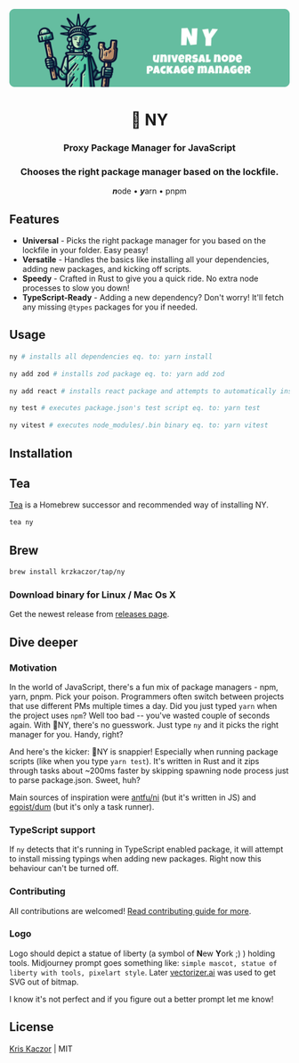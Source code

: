<p align="center">
  <img src="assets/hero.png">
  <h1 align="center">🗽 NY</h1>
  <h3 align="center">Proxy Package Manager for JavaScript</h3>
  <h3 align="center">Chooses the right package manager based on the lockfile.</h3>
  <p align="center"><i><strong>n</strong></i>ode • <i><strong>y</strong></i>arn • pnpm</p>
</p>

## Features

- <strong>Universal</strong> - Picks the right package manager for you based on the lockfile in your folder. Easy peasy!
- <strong>Versatile</strong> - Handles the basics like installing all your dependencies, adding new packages, and kicking off scripts.
- <strong>Speedy</strong> - Crafted in Rust to give you a quick ride. No extra node processes to slow you down!
- <strong>TypeScript-Ready</strong> - Adding a new dependency? Don't worry! It'll fetch any missing `@types` packages for you if needed.

## Usage

```sh
ny # installs all dependencies eq. to: yarn install
```

```sh
ny add zod # installs zod package eq. to: yarn add zod
```

```sh
ny add react # installs react package and attempts to automatically install missing typings (@types/react)
```

```sh
ny test # executes package.json's test script eq. to: yarn test
```

```sh
ny vitest # executes node_modules/.bin binary eq. to: yarn vitest
```

## Installation

## Tea

[Tea](http://tea.xyz/) is a Homebrew successor and recommended way of installing NY.

```sh
tea ny
```

## Brew

```sh
brew install krzkaczor/tap/ny
```

### Download binary for Linux / Mac Os X

Get the newest release from [releases page](https://github.com/krzkaczor/ny/releases).

## Dive deeper

### Motivation

In the world of JavaScript, there's a fun mix of package managers - npm, yarn, pnpm. Pick your poison. Programmers often switch between projects that use different PMs multiple times a day. Did you just typed `yarn` when the project uses `npm`? Well too bad -- you've wasted couple of seconds again. With 🗽NY, there's no guesswork. Just type `ny` and it picks the right manager for you. Handy, right?

And here's the kicker: 🗽NY is snappier! Especially when running package scripts (like when you type `yarn test`). It's written in Rust and it zips through tasks about ~200ms faster by skipping spawning node process just to parse package.json. Sweet, huh?

Main sources of inspiration were [antfu/ni](https://github.com/antfu/ni) (but it's written in JS) and [egoist/dum](https://github.com/egoist/dum) (but it's only a task runner).

### TypeScript support

If `ny` detects that it's running in TypeScript enabled package, it will attempt to install missing typings when adding new packages. Right now this behaviour can't be turned off.

### Contributing

All contributions are welcomed! [Read contributing guide for more](./contributing.md).

### Logo

Logo should depict a statue of liberty (a symbol of <strong>N</strong>ew <strong>Y</strong>ork ;) ) holding tools. Midjourney prompt goes something like: `simple mascot, statue of liberty with tools, pixelart style`. Later [vectorizer.ai](https://vectorizer.ai) was used to get SVG out of bitmap.

I know it's not perfect and if you figure out a better prompt let me know!

## License

[Kris Kaczor](https://twitter.com/krzkaczor) | MIT
